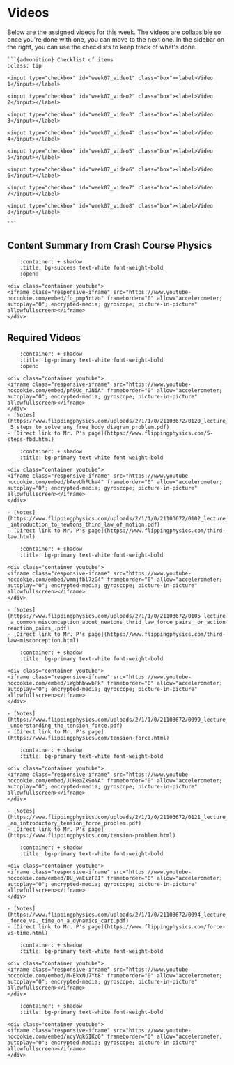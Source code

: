 # Videos

Below are the assigned videos for this week. 
The videos are collapsible so once you're done with one, you can move to the next one.
In the sidebar on the right, you can use the checklists to keep track of what's done.

````{margin}
```{admonition} Checklist of items
:class: tip

<input type="checkbox" id="week07_video1" class="box"><label>Video 1</input></label>

<input type="checkbox" id="week07_video2" class="box"><label>Video 2</input></label>

<input type="checkbox" id="week07_video3" class="box"><label>Video 3</input></label>

<input type="checkbox" id="week07_video4" class="box"><label>Video 4</input></label>

<input type="checkbox" id="week07_video5" class="box"><label>Video 5</input></label>

<input type="checkbox" id="week07_video6" class="box"><label>Video 6</input></label>

<input type="checkbox" id="week07_video7" class="box"><label>Video 7</input></label>

<input type="checkbox" id="week07_video8" class="box"><label>Video 8</input></label>

```
````
## Content Summary from Crash Course Physics

```{dropdown} Friction (Same as last week's)
    :container: + shadow
    :title: bg-success text-white font-weight-bold
    :open:

<div class="container youtube">
<iframe class="responsive-iframe" src="https://www.youtube-nocookie.com/embed/fo_pmp5rtzo" frameborder="0" allow="accelerometer; autoplay="0"; encrypted-media; gyroscope; picture-in-picture" allowfullscreen></iframe>
</div>
```

## Required Videos

```{dropdown} 1. 5 Steps to Solve any Free Body Diagram Problem
    :container: + shadow
    :title: bg-primary text-white font-weight-bold
    :open:

<div class="container youtube">
<iframe class="responsive-iframe" src="https://www.youtube-nocookie.com/embed/pA9Uc_rJNiA" frameborder="0" allow="accelerometer; autoplay="0"; encrypted-media; gyroscope; picture-in-picture" allowfullscreen></iframe>
</div>
- [Notes](https://www.flippingphysics.com/uploads/2/1/1/0/21103672/0120_lecture_notes_-_5_steps_to_solve_any_free_body_diagram_problem.pdf)
- [Direct link to Mr. P's page](https://www.flippingphysics.com/5-steps-fbd.html)
```

```{dropdown} 2. Introduction to Newton's Third Law of Motion
    :container: + shadow
    :title: bg-primary text-white font-weight-bold

<div class="container youtube">
<iframe class="responsive-iframe" src="https://www.youtube-nocookie.com/embed/bAevUhFUhV4" frameborder="0" allow="accelerometer; autoplay="0"; encrypted-media; gyroscope; picture-in-picture" allowfullscreen></iframe>
</div>

- [Notes](https://www.flippingphysics.com/uploads/2/1/1/0/21103672/0102_lecture_notes_-_introduction_to_newtons_third_law_of_motion.pdf)
- [Direct link to Mr. P's page](https://www.flippingphysics.com/third-law.html)
```

```{dropdown} 3. A Common Misconception about Newton's Third Law Force Pairs (or Action-Reaction Pairs)
    :container: + shadow
    :title: bg-primary text-white font-weight-bold

<div class="container youtube">
<iframe class="responsive-iframe" src="https://www.youtube-nocookie.com/embed/wmmjfbl7zG4" frameborder="0" allow="accelerometer; autoplay="0"; encrypted-media; gyroscope; picture-in-picture" allowfullscreen></iframe>
</div>

- [Notes](https://www.flippingphysics.com/uploads/2/1/1/0/21103672/0105_lecture_notes_-_a_common_misconception_about_newtons_thrid_law_force_pairs__or_action-reaction_pairs_.pdf)
- [Direct link to Mr. P's page](https://www.flippingphysics.com/third-law-misconception.html)
```

```{dropdown} 4. Understanding the Tension Force
    :container: + shadow
    :title: bg-primary text-white font-weight-bold

<div class="container youtube">
<iframe class="responsive-iframe" src="https://www.youtube-nocookie.com/embed/iWgbhbwwbPk" frameborder="0" allow="accelerometer; autoplay="0"; encrypted-media; gyroscope; picture-in-picture" allowfullscreen></iframe>
</div>

- [Notes](https://www.flippingphysics.com/uploads/2/1/1/0/21103672/0099_lecture_notes_-_understanding_the_tension_force.pdf)
- [Direct link to Mr. P's page](https://www.flippingphysics.com/tension-force.html)
```

```{dropdown} 5. An Introductory Tension Force Problem
    :container: + shadow
    :title: bg-primary text-white font-weight-bold

<div class="container youtube">
<iframe class="responsive-iframe" src="https://www.youtube-nocookie.com/embed/JUHeaZk9oNA" frameborder="0" allow="accelerometer; autoplay="0"; encrypted-media; gyroscope; picture-in-picture" allowfullscreen></iframe>
</div>

- [Notes](https://www.flippingphysics.com/uploads/2/1/1/0/21103672/0121_lecture_notes_-_an_introductory_tension_force_problem.pdf)
- [Direct link to Mr. P's page](https://www.flippingphysics.com/tension-problem.html)
```

```{dropdown} 6. Force vs. Time on a Dynamics Cart
    :container: + shadow
    :title: bg-primary text-white font-weight-bold
    
<div class="container youtube">
<iframe class="responsive-iframe" src="https://www.youtube-nocookie.com/embed/DU_vaEizFBI" frameborder="0" allow="accelerometer; autoplay="0"; encrypted-media; gyroscope; picture-in-picture" allowfullscreen></iframe>
</div>

- [Notes](https://www.flippingphysics.com/uploads/2/1/1/0/21103672/0094_lecture_notes_-_force_vs._time_on_a_dynamics_cart.pdf)
- [Direct link to Mr. P's page](https://www.flippingphysics.com/force-vs-time.html)
```

```{dropdown} 7. (Part 1) Reviewing Pulleys, Inclines and Free Body Diagrams with an Example Problem
    :container: + shadow
    :title: bg-primary text-white font-weight-bold

<div class="container youtube">
<iframe class="responsive-iframe" src="https://www.youtube-nocookie.com/embed/M-EkxNU7Yt8" frameborder="0" allow="accelerometer; autoplay="0"; encrypted-media; gyroscope; picture-in-picture" allowfullscreen></iframe>
</div>
```

```{dropdown} 8. (Part 2) Reviewing Pulleys, Inclines and Free Body Diagrams with an Example Problem
    :container: + shadow
    :title: bg-primary text-white font-weight-bold

<div class="container youtube">
<iframe class="responsive-iframe" src="https://www.youtube-nocookie.com/embed/ncyVqk6IKc0" frameborder="0" allow="accelerometer; autoplay="0"; encrypted-media; gyroscope; picture-in-picture" allowfullscreen></iframe>
</div>
```

